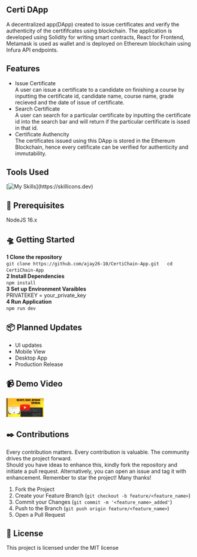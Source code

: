 ## Certi DApp
A decentralized app(DApp) created to issue certificates and verify the authenticity of the certififcates using blockchain. The application is developed using Solidity for writing smart contracts,
React for Frontend, Metamask is used as wallet and is deployed on Ethereum blockchain using Infura API endpoints.

## Features
- Issue Certificate  
  A user can issue a certificate to a candidate on finishing a course by inputting the certificate id, candidate name, course name, grade recieved and the date of issue of certificate.
- Search Certificate  
  A user can search for a particular certificate by inputting the certificate id into the search bar and will return if the particular certificate is issed in that id.
- Certificate Authencity  
  The certificates issued using this DApp is stored in the Ethereum Blockchain, hence every cetificate can be verified for authenticity and immutability.  

## Tools Used
[![My Skills](https://skillicons.dev/icons?i=solidity,nodejs,react,vscode,vite,tailwind,)](https://skillicons.dev)  

## 📢 Prerequisites  
NodeJS 16.x  

## 🛸 Getting Started  
**1 Clone the repository**  
`git clone https://github.com/ajay26-10/CertiChain-App.git  
 cd CertiChain-App`  
**2 Install Dependencies**  
`npm install`  
**3 Set up Environment Varaibles**  
PRIVATEKEY = your_private_key  
**4 Run Application**  
`npm run dev`    
## 📦 Planned Updates  
- UI updates
- Mobile View
- Desktop App
- Production Release

## 📹 Demo Video  
<img src="https://github.com/ajay26-10/Certi-DApp/blob/main/Thumbnail.png" width="100" height="50">
  
## ✒️ Contributions  
Every contribution matters. Every contribution is valuable. The community drives the project forward.  
Should you have ideas to enhance this, kindly fork the repository and initiate a pull request. Alternatively, you can open an issue and tag it with enhancement. Remember to star the project! Many thanks!  
1. Fork the Project
2. Create your Feature Branch (`git checkout -b feature/<feature_name>`)
3. Commit your Changes (`git commit -m '<feature_name>_added'`)
4. Push to the Branch (`git push origin feature/<feature_name>`)
5. Open a Pull Request
  
## 📃 License  
This project is licensed under the MIT license

